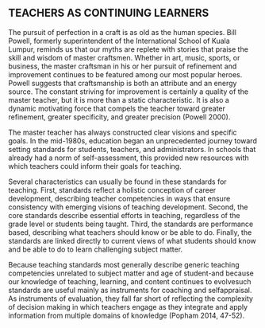 ## TEACHERS AS CONTINUING LEARNERS

The pursuit of perfection in a craft is as old as the human species. Bill Powell, formerly superintendent of the International School of Kuala Lumpur, reminds us that our myths are replete with stories that praise the skill and wisdom of master craftsmen. Whether in art, music, sports, or business, the master craftsman in his or her pursuit of refinement and improvement continues to be featured among our most popular heroes. Powell suggests that craftsmanship is both an attribute and an energy source. The constant striving for improvement is certainly a quality of the master teacher, but it is more than a static characteristic. It is also a dynamic motivating force that compels the teacher toward greater refinement, greater specificity, and greater precision (Powell 2000).

The master teacher has always constructed clear visions and specific goals. In the mid-1980s, education began an unprecedented journey toward setting standards for students, teachers, and administrators. In schools that already had a norm of self-assessment, this provided new resources with which teachers could inform their goals for teaching.

Several characteristics can usually be found in these standards for teaching. First, standards reflect a holistic conception of career development, describing teacher competencies in ways that ensure consistency with emerging visions of teaching development. Second, the core standards describe essential efforts in teaching, regardless of the grade level or students being taught. Third, the standards are performance based, describing what teachers should know or be able to do. Finally, the standards are linked directly to current views of what students should know and be able to do to learn challenging subject matter.

Because teaching standards most generally describe generic teaching competencies unrelated to subject matter and age of student-and because our knowledge of teaching, learning, and content continues to evolvesuch standards are useful mainly as instruments for coaching and selfappraisal. As instruments of evaluation, they fall far short of reflecting the complexity of decision making in which teachers engage as they integrate and apply information from multiple domains of knowledge (Popham 2014, 47-52).